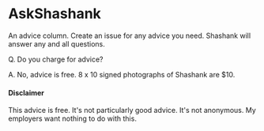 # AskShashank

An advice column. Create an issue for any advice you need. Shashank will answer
any and all questions. 

Q. Do you charge for advice? 

A. No, advice is free. 8 x 10 signed photographs of Shashank are $10. 


#### Disclaimer

This advice is free. It's not particularly good advice. It's not anonymous. My
employers want nothing to do with this. 
